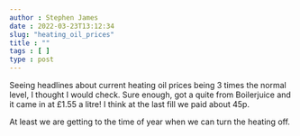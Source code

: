 ```yaml
---
author : Stephen James
date : 2022-03-23T13:12:34
slug: "heating_oil_prices" 
title : ""
tags : [ ]
type : post
---
```

Seeing headlines about current heating oil prices being 3 times the normal level, I thought I would check. Sure enough, got a quite from Boilerjuice and it came in at £1.55 a litre! I think at the last fill we paid about 45p. 

At least we are getting to the time of year when we can turn the heating off.